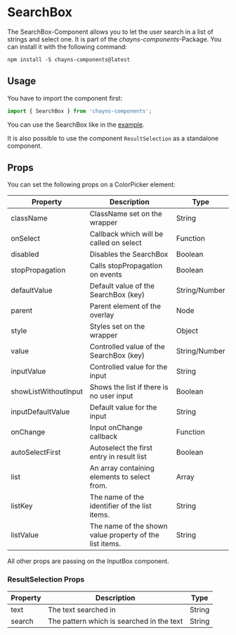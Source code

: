 # SearchBox

The SearchBox-Component allows you to let the user search in a list of strings
and select one. It is part of the _chayns-components_-Package. You can install
it with the following command:

    npm install -S chayns-components@latest

## Usage

You have to import the component first:

```jsx harmony
import { SearchBox } from 'chayns-components';
```

You can use the SearchBox like in the
[example](https://github.com/TobitSoftware/chayns-components/blob/master/examples/react-chayns-searchbox/Example.jsx).

It is also possible to use the component `ResultSelection` as a standalone
component.

## Props

You can set the following props on a ColorPicker element:

| Property             | Description                                                                | Type          |
| -------------------- | -------------------------------------------------------------------------- | ------------- |
| className            | ClassName set on the wrapper                                               | String        |
| onSelect             | Callback which will be called on select                                    | Function      |
| disabled             | Disables the SearchBox                                                     | Boolean       |
| stopPropagation      | Calls stopPropagation on events                                            | Boolean       |
| defaultValue         | Default value of the SearchBox (key)                                       | String/Number |
| parent               | Parent element of the overlay                                              | Node          |
| style                | Styles set on the wrapper                                                  | Object        |
| value                | Controlled value of the SearchBox (key)                                    | String/Number |
| inputValue           | Controlled value for the input                                             | String        |
| showListWithoutInput | Shows the list if there is no user input                                   | Boolean       |
| inputDefaultValue    | Default value for the input                                                | String        |
| onChange             | Input onChange callback                                                    | Function      |
| autoSelectFirst      | Autoselect the first entry in result list                                  | Boolean       |
| list                 | An array containing elements to select from.                               | Array         |
| listKey              | The name of the identifier of the list items.                              | String        |
| listValue            | The name of the shown value property of the list items.                    | String        |

All other props are passing on the InputBox component.

### ResultSelection Props

| Property | Description                               | Type   |
| -------- | ----------------------------------------- | ------ |
| text     | The text searched in                      | String |
| search   | The pattern which is searched in the text | String |
